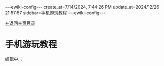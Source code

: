 ---ewiki-config---
create_at=7/14/2024, 7:44:26 PM
update_at=2024/12/26 21:57:57
sidebar=手机游玩教程
---ewiki-config---

 
 [<-返回主页目录](../index.md#目录)
 
# **手机游玩教程**

编辑中...

